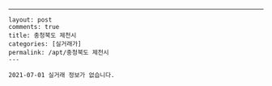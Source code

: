 ---
    layout: post
    comments: true
    title: 충청북도 제천시
    categories: [실거래가]
    permalink: /apt/충청북도 제천시
    ---

    2021-07-01 실거래 정보가 없습니다.

    